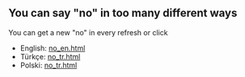 ## You can say "no" in too many different ways

You can get a new "no" in every refresh or click

- English: [no_en.html](https://goo.gl/zhMB7T)
- Türkçe: [no_tr.html](https://goo.gl/hmN4TW)
- Polski: [no_tr.html](https://hasantayyar.github.io/you_can_say_no/no_pl.html)
